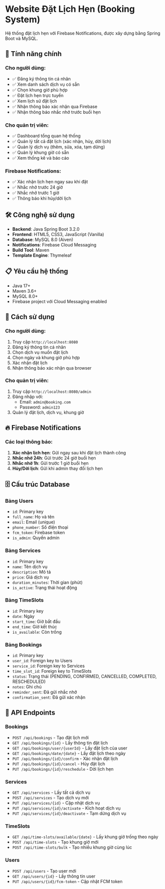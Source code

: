 # Website Đặt Lịch Hẹn (Booking System)

Hệ thống đặt lịch hẹn với Firebase Notifications, được xây dựng bằng Spring Boot và MySQL.

## 🚀 Tính năng chính

### Cho người dùng:
- ✅ Đăng ký thông tin cá nhân
- ✅ Xem danh sách dịch vụ có sẵn
- ✅ Chọn khung giờ phù hợp
- ✅ Đặt lịch hẹn trực tuyến
- ✅ Xem lịch sử đặt lịch
- ✅ Nhận thông báo xác nhận qua Firebase
- ✅ Nhận thông báo nhắc nhở trước buổi hẹn

### Cho quản trị viên:
- ✅ Dashboard tổng quan hệ thống
- ✅ Quản lý tất cả đặt lịch (xác nhận, hủy, dời lịch)
- ✅ Quản lý dịch vụ (thêm, sửa, xóa, tạm dừng)
- ✅ Quản lý khung giờ có sẵn
- ✅ Xem thống kê và báo cáo

### Firebase Notifications:
- ✅ Xác nhận lịch hẹn ngay sau khi đặt
- ✅ Nhắc nhở trước 24 giờ
- ✅ Nhắc nhở trước 1 giờ
- ✅ Thông báo khi hủy/dời lịch

## 🛠️ Công nghệ sử dụng

- **Backend**: Java Spring Boot 3.2.0
- **Frontend**: HTML5, CSS3, JavaScript (Vanilla)
- **Database**: MySQL 8.0 (Aiven)
- **Notifications**: Firebase Cloud Messaging
- **Build Tool**: Maven
- **Template Engine**: Thymeleaf

## 📋 Yêu cầu hệ thống

- Java 17+
- Maven 3.6+
- MySQL 8.0+
- Firebase project với Cloud Messaging enabled


## 📱 Cách sử dụng

### Cho người dùng:
1. Truy cập `http://localhost:8080`
2. Đăng ký thông tin cá nhân
3. Chọn dịch vụ muốn đặt lịch
4. Chọn ngày và khung giờ phù hợp
5. Xác nhận đặt lịch
6. Nhận thông báo xác nhận qua browser

### Cho quản trị viên:
1. Truy cập `http://localhost:8080/admin`
2. Đăng nhập với:
   - Email: `admin@booking.com`
   - Password: `admin123`
3. Quản lý đặt lịch, dịch vụ, khung giờ

## 🔥 Firebase Notifications

### Các loại thông báo:

1. **Xác nhận lịch hẹn**: Gửi ngay sau khi đặt lịch thành công
2. **Nhắc nhở 24h**: Gửi trước 24 giờ buổi hẹn
3. **Nhắc nhở 1h**: Gửi trước 1 giờ buổi hẹn
4. **Hủy/Dời lịch**: Gửi khi admin thay đổi lịch hẹn

## 🗄️ Cấu trúc Database

### Bảng Users
- `id`: Primary key
- `full_name`: Họ và tên
- `email`: Email (unique)
- `phone_number`: Số điện thoại
- `fcm_token`: Firebase token
- `is_admin`: Quyền admin

### Bảng Services
- `id`: Primary key
- `name`: Tên dịch vụ
- `description`: Mô tả
- `price`: Giá dịch vụ
- `duration_minutes`: Thời gian (phút)
- `is_active`: Trạng thái hoạt động

### Bảng TimeSlots
- `id`: Primary key
- `date`: Ngày
- `start_time`: Giờ bắt đầu
- `end_time`: Giờ kết thúc
- `is_available`: Còn trống

### Bảng Bookings
- `id`: Primary key
- `user_id`: Foreign key to Users
- `service_id`: Foreign key to Services
- `time_slot_id`: Foreign key to TimeSlots
- `status`: Trạng thái (PENDING, CONFIRMED, CANCELLED, COMPLETED, RESCHEDULED)
- `notes`: Ghi chú
- `reminder_sent`: Đã gửi nhắc nhở
- `confirmation_sent`: Đã gửi xác nhận

## 🚀 API Endpoints

### Bookings
- `POST /api/bookings` - Tạo đặt lịch mới
- `GET /api/bookings/{id}` - Lấy thông tin đặt lịch
- `GET /api/bookings/user/{userId}` - Lấy đặt lịch của user
- `GET /api/bookings/date/{date}` - Lấy đặt lịch theo ngày
- `PUT /api/bookings/{id}/confirm` - Xác nhận đặt lịch
- `PUT /api/bookings/{id}/cancel` - Hủy đặt lịch
- `PUT /api/bookings/{id}/reschedule` - Dời lịch hẹn

### Services
- `GET /api/services` - Lấy tất cả dịch vụ
- `POST /api/services` - Tạo dịch vụ mới
- `PUT /api/services/{id}` - Cập nhật dịch vụ
- `PUT /api/services/{id}/activate` - Kích hoạt dịch vụ
- `PUT /api/services/{id}/deactivate` - Tạm dừng dịch vụ

### TimeSlots
- `GET /api/time-slots/available/{date}` - Lấy khung giờ trống theo ngày
- `POST /api/time-slots` - Tạo khung giờ mới
- `POST /api/time-slots/bulk` - Tạo nhiều khung giờ cùng lúc

### Users
- `POST /api/users` - Tạo user mới
- `GET /api/users/{id}` - Lấy thông tin user
- `PUT /api/users/{id}/fcm-token` - Cập nhật FCM token

